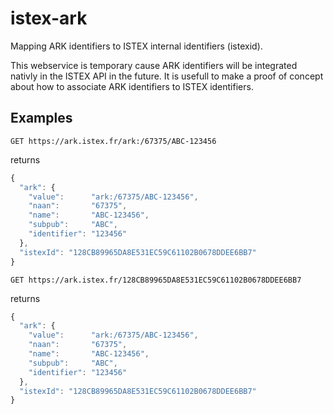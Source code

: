 # istex-ark

Mapping ARK identifiers to ISTEX internal identifiers (istexid).

This webservice is temporary cause ARK identifiers will be integrated nativly in the ISTEX API in the future. It is usefull to make a proof of concept about how to associate ARK identifiers to ISTEX identifiers. 

## Examples

```
GET https://ark.istex.fr/ark:/67375/ABC-123456
```

returns

```javascript
{
  "ark": {
    "value":      "ark:/67375/ABC-123456",
    "naan":       "67375",
    "name":       "ABC-123456",
    "subpub":     "ABC",
    "identifier": "123456"
  },
  "istexId": "128CB89965DA8E531EC59C61102B0678DDEE6BB7"
}
```

```
GET https://ark.istex.fr/128CB89965DA8E531EC59C61102B0678DDEE6BB7
```

returns

```javascript
{
  "ark": {
    "value":      "ark:/67375/ABC-123456",
    "naan":       "67375",
    "name":       "ABC-123456",
    "subpub":     "ABC",
    "identifier": "123456"
  },
  "istexId": "128CB89965DA8E531EC59C61102B0678DDEE6BB7"
}
```
